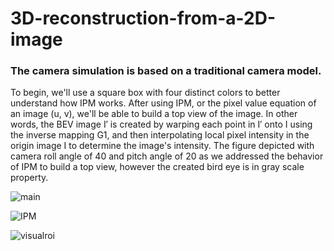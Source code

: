 # 3D-reconstruction-from-a-2D-image


### The camera simulation is based on a traditional camera model.


To begin, we'll use a square box with four distinct colors to better understand how IPM works. After using IPM, or the pixel value equation of an image (u, v), we'll be able to build a top view of the image.
In other words, the BEV image I′ is created by warping each point in I′ onto I using the inverse mapping G1, and then interpolating local pixel intensity in the origin image I to determine the image's intensity. The figure depicted with camera roll angle of 40 and pitch angle of 20 as we addressed the behavior of IPM to build a top view, however the created bird eye is in gray scale property.

![main](https://user-images.githubusercontent.com/70905483/173233004-f1a45ac2-1ad3-4f92-a718-e700dd8106e8.PNG)




![IPM](https://user-images.githubusercontent.com/70905483/173233013-d263d0e5-3f24-45b5-a57f-43cc11cc41f3.PNG)



![visualroi](https://user-images.githubusercontent.com/70905483/173233034-9d25234b-fde8-42be-9b0e-b87201b1cd7f.PNG)
